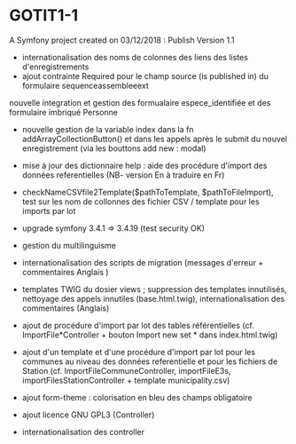 GOTIT1-1
=======
A Symfony project created on 03/12/2018 : Publish Version 1.1

- internationalisation des noms de colonnes des liens des listes d'enregistrements
- ajout contrainte Required pour le champ source (is published in) du formulaire sequenceassembleeext 

 nouvelle integration et gestion des formualaire espece_identifiée et des formulaire imbriqué Personne
- nouvelle gestion de la variable index dans la fn addArrayCollectionButton() et dans les appels après le submit du nouvel enregistrement (via les bouttons add new : modal)

- mise à jour des dictionnaire help : aide des procédure d'import des données referentielles (NB- version En à traduire en Fr)
- checkNameCSVfile2Template($pathToTemplate, $pathToFileImport),  test sur les nom de collonnes  des fichier CSV / template pour les  imports par lot

- upgrade symfony 3.4.1 => 3.4.19 (test security OK) 

- gestion du multilinguisme
- internationalisation des scripts de migration (messages d'erreur + commentaires Anglais )
- templates TWIG du dosier views  ; suppression des templates innutilisés, nettoyage des appels innutiles (base.html.twig), internationalisation des commentaires (Anglais)
- ajout de procédure d'import par lot des tables référentielles (cf. ImportFile*Controller + bouton Import new set * dans index.html.twig)
- ajout d'un template et d'une procédure d'import par lot pour les communes au niveau des données referentielle et pour les fichiers de Station (cf. ImportFileCommuneController, importFileE3s, importFilesStationController + template municipality.csv)

- ajout form-theme : colorisation en bleu des champs obligatoire
- ajout licence GNU GPL3 (Controller)
- internationalisation des controller